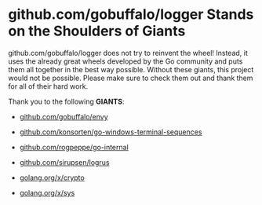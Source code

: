 # github.com/gobuffalo/logger Stands on the Shoulders of Giants

github.com/gobuffalo/logger does not try to reinvent the wheel! Instead, it uses the already great wheels developed by the Go community and puts them all together in the best way possible. Without these giants, this project would not be possible. Please make sure to check them out and thank them for all of their hard work.

Thank you to the following **GIANTS**:


* [github.com/gobuffalo/envy](https://godoc.org/github.com/gobuffalo/envy)

* [github.com/konsorten/go-windows-terminal-sequences](https://godoc.org/github.com/konsorten/go-windows-terminal-sequences)

* [github.com/rogpeppe/go-internal](https://godoc.org/github.com/rogpeppe/go-internal)

* [github.com/sirupsen/logrus](https://godoc.org/github.com/sirupsen/logrus)

* [golang.org/x/crypto](https://godoc.org/golang.org/x/crypto)

* [golang.org/x/sys](https://godoc.org/golang.org/x/sys)
